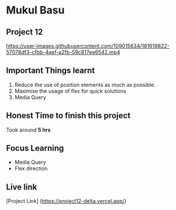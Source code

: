# Mukul Basu

## Project 12
https://user-images.githubusercontent.com/109015634/181619822-57078df3-cfbb-4aef-a2fb-59c817ee6542.mp4

## Important Things learnt 
1. Reduce the use of position elements as much as possible.
2. Maximise the usage of flex for quick solutions
3. Media Query

## Honest Time to finish this project

Took around **5 hrs**

## Focus Learning
- Media Query
- Flex direction

## Live link

[Project Link] (https://project12-delta.vercel.app/)


